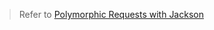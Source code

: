 > Refer to [Polymorphic Requests with Jackson](https://mflash.dev/post/2020/06/11/polymorphic-requests-with-jackson/)
